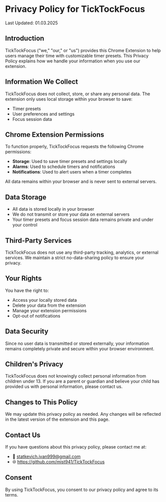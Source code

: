 # Privacy Policy for TickTockFocus

Last Updated: 01.03.2025

## Introduction
TickTockFocus ("we," "our," or "us") provides this Chrome Extension to help users manage their time with customizable timer presets. This Privacy Policy explains how we handle your information when you use our extension.

## Information We Collect
TickTockFocus does not collect, store, or share any personal data. The extension only uses local storage within your browser to save:
- Timer presets
- User preferences and settings
- Focus session data

## Chrome Extension Permissions
To function properly, TickTockFocus requests the following Chrome permissions:

- **Storage**: Used to save timer presets and settings locally
- **Alarms**: Used to schedule timers and notifications
- **Notifications**: Used to alert users when a timer completes

All data remains within your browser and is never sent to external servers.

## Data Storage
- All data is stored locally in your browser
- We do not transmit or store your data on external servers
- Your timer presets and focus session data remains private and under your control

## Third-Party Services
TickTockFocus does not use any third-party tracking, analytics, or external services. We maintain a strict no-data-sharing policy to ensure your privacy.

## Your Rights
You have the right to:
- Access your locally stored data
- Delete your data from the extension
- Manage your extension permissions
- Opt-out of notifications

## Data Security
Since no user data is transmitted or stored externally, your information remains completely private and secure within your browser environment.

## Children's Privacy
TickTockFocus does not knowingly collect personal information from children under 13. If you are a parent or guardian and believe your child has provided us with personal information, please contact us.

## Changes to This Policy
We may update this privacy policy as needed. Any changes will be reflected in the latest version of the extension and this page.

## Contact Us
If you have questions about this privacy policy, please contact me at:
- 📧 statkevich.ivan999@gmail.com
- 🌐 https://github.com/mist941/TickTockFocus

## Consent
By using TickTockFocus, you consent to our privacy policy and agree to its terms.
